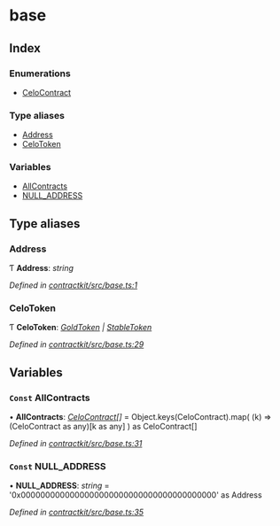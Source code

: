 # base

## Index

### Enumerations

* [CeloContract](../enums/_base_.celocontract.md)

### Type aliases

* [Address](_base_.md#address)
* [CeloToken](_base_.md#celotoken)

### Variables

* [AllContracts](_base_.md#const-allcontracts)
* [NULL\_ADDRESS](_base_.md#const-null_address)

## Type aliases

### Address

Ƭ **Address**: _string_

_Defined in_ [_contractkit/src/base.ts:1_](https://github.com/celo-org/celo-monorepo/blob/master/packages/contractkit/src/base.ts#L1)

### CeloToken

Ƭ **CeloToken**: [_GoldToken_](../enums/_base_.celocontract.md#goldtoken) _\|_ [_StableToken_](../enums/_base_.celocontract.md#stabletoken)

_Defined in_ [_contractkit/src/base.ts:29_](https://github.com/celo-org/celo-monorepo/blob/master/packages/contractkit/src/base.ts#L29)

## Variables

### `Const` AllContracts

• **AllContracts**: [_CeloContract_](../enums/_base_.celocontract.md)_\[\]_ = Object.keys\(CeloContract\).map\( \(k\) =&gt; \(CeloContract as any\)\[k as any\] \) as CeloContract\[\]

_Defined in_ [_contractkit/src/base.ts:31_](https://github.com/celo-org/celo-monorepo/blob/master/packages/contractkit/src/base.ts#L31)

### `Const` NULL\_ADDRESS

• **NULL\_ADDRESS**: _string_ = '0x0000000000000000000000000000000000000000' as Address

_Defined in_ [_contractkit/src/base.ts:35_](https://github.com/celo-org/celo-monorepo/blob/master/packages/contractkit/src/base.ts#L35)

